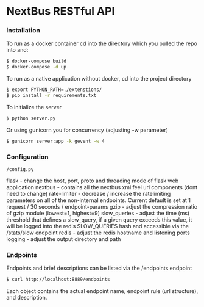 # NextBus RESTful API

### Installation 

To run as a docker container cd into the directory which you pulled the repo into and:
```sh
$ docker-compose build 
$ docker-compose -d up 
```

To run as a native application without docker, cd into the project directory
```sh
$ export PYTHON_PATH=./extenstions/
$ pip install -r requirements.txt
```
To initialize the server 
```sh
$ python server.py
```
Or using gunicorn you for concurrency (adjusting -w parameter)
```sh
$ gunicorn server:app -k gevent -w 4
```

### Configuration
```
/config.py
```
flask - change the host, port, proto and threading mode of flask web application
nextbus - contains all the nextbus xml feel url components (dont need to change)
rate-limiter - decrease / increase the ratelimiting parameters on all of the non-internal endpoints. Current default is set at 1 request / 30 seconds / endpoint-params
gzip - adjust the compression ratio of gzip module (lowest=1, highest=9)
slow_queries - adjust the time (ms) threshold that defines a slow_query, if a given query exceeds this value, it will be logged into the redis SLOW_QUERIES hash and accessible via the /stats/slow endpoint
redis - adjust the redis hostname and listening ports
logging - adjust the output directory and path

### Endpoints
Endpoints and brief descriptions can be listed via the /endpoints endpoint
```sh
$ curl http://localhost:8889/endpoints
```
Each object contains the actual endpoint name, endpoint rule (url structure), and description.

